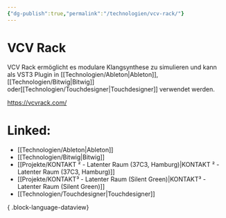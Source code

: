 ```yaml
---
{"dg-publish":true,"permalink":"/technologien/vcv-rack/"}
---
```


# VCV Rack

VCV Rack ermöglicht es modulare Klangsynthese zu simulieren und kann als VST3 Plugin in [[Technologien/Ableton\|Ableton]], [[Technologien/Bitwig\|Bitwig]] oder[[Technologien/Touchdesigner\|Touchdesigner]] verwendet werden.

https://vcvrack.com/
# Linked:
- [[Technologien/Ableton\|Ableton]]
- [[Technologien/Bitwig\|Bitwig]]
- [[Projekte/KONTAKT ² - Latenter Raum (37C3, Hamburg)\|KONTAKT ² - Latenter Raum (37C3, Hamburg)]]
- [[Projekte/KONTAKT³ - Latenter Raum (Silent Green)\|KONTAKT³ - Latenter Raum (Silent Green)]]
- [[Technologien/Touchdesigner\|Touchdesigner]]

{ .block-language-dataview}
